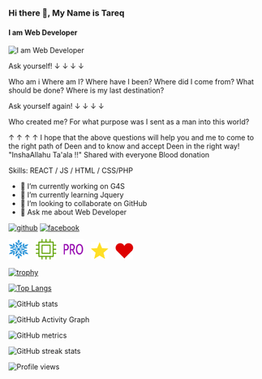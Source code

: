 
### Hi there 👋, My Name is Tareq
#### I am Web Developer
![I am Web Developer](https://scontent.fdac110-1.fna.fbcdn.net/v/t1.6435-9/83381554_2005507662927806_2177787777599406080_n.jpg?stp=dst-jpg_s960x960&_nc_cat=106&ccb=1-5&_nc_sid=e3f864&_nc_eui2=AeF4bOPovb2Uq7aC8pjpCLZ786PL2IdG2Gfzo8vYh0bYZ7skIIaUlxpObTJcqmdGz84akM42NoNpyEhbxbfoAMRX&_nc_ohc=pkn-cmAGL54AX8BKkg1&_nc_ht=scontent.fdac110-1.fna&oh=00_AT_jVN_MMGNqn_jwVFzRTZ3Hhg0AW7_HP-364S9SYayd8w&oe=6294FEEC)

Ask yourself!
↓ ↓ ↓ ↓

Who am i
Where am I?
Where have I been?
Where did I come from?
What should be done?
Where is my last destination?

Ask yourself again!
↓ ↓ ↓ ↓


Who created me?
For what purpose was I sent as a man into this world?

↑ ↑ ↑ ↑
I hope that the above questions will help you and me to come to the right path of Deen and to know and accept Deen in the right way!
"InshaAllahu Ta'ala !!"
Shared with everyone
Blood donation

Skills: REACT / JS / HTML / CSS/PHP

- 🔭 I’m currently working on G4S 
- 🌱 I’m currently learning Jquery 
- 👯 I’m looking to collaborate on GitHub 
- 💬 Ask me about Web Developer 


[<img src='https://cdn.jsdelivr.net/npm/simple-icons@3.0.1/icons/github.svg' alt='github' height='40'>](https://github.com/bangladeshitareq)  [<img src='https://cdn.jsdelivr.net/npm/simple-icons@3.0.1/icons/facebook.svg' alt='facebook' height='40'>](https://www.facebook.com/tareq.rahman.73932)  

<a href='https://archiveprogram.github.com/'><img src='https://raw.githubusercontent.com/acervenky/animated-github-badges/master/assets/acbadge.gif' width='40' height='40'></a> <a href='https://docs.github.com/en/developers'><img src='https://raw.githubusercontent.com/acervenky/animated-github-badges/master/assets/devbadge.gif' width='40' height='40'></a> <a href='https://github.com/pricing'><img src='https://raw.githubusercontent.com/acervenky/animated-github-badges/master/assets/pro.gif' width='40' height='40'></a> <a href='https://stars.github.com/'><img src='https://raw.githubusercontent.com/acervenky/animated-github-badges/master/assets/starbadge.gif' width='35' height='35'></a> <a href='https://docs.github.com/en/github/supporting-the-open-source-community-with-github-sponsors'><img src='https://raw.githubusercontent.com/acervenky/animated-github-badges/master/assets/sponsorbadge.gif' width='35' height='35'></a> 

[![trophy](https://github-profile-trophy.vercel.app/?username=bangladeshitareq)](https://github.com/ryo-ma/github-profile-trophy)

[![Top Langs](https://github-readme-stats.vercel.app/api/top-langs/?username=bangladeshitareq)](https://github.com/anuraghazra/github-readme-stats)

![GitHub stats](https://github-readme-stats.vercel.app/api?username=bangladeshitareq&show_icons=true&count_private=true)  

![GitHub Activity Graph](https://activity-graph.herokuapp.com/graph?username=bangladeshitareq)  

![GitHub metrics](https://metrics.lecoq.io/bangladeshitareq)  

![GitHub streak stats](https://github-readme-streak-stats.herokuapp.com/?user=bangladeshitareq)  

![Profile views](https://gpvc.arturio.dev/bangladeshitareq)  
